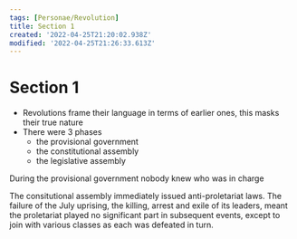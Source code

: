 ```yaml
---
tags: [Personae/Revolution]
title: Section 1
created: '2022-04-25T21:20:02.938Z'
modified: '2022-04-25T21:26:33.613Z'
---
```


# Section 1

- Revolutions frame their language in terms of earlier ones, this masks their true nature
- There were 3 phases
  - the provisional government
  - the constitutional assembly
  - the legislative assembly

During the provisional government nobody knew who was in charge

The consitutional assembly immediately issued anti-proletariat laws. The failure of the July uprising, the killing, arrest and exile of its leaders, meant the proletariat played no significant part in subsequent events, except to join with various classes as each was defeated in turn.
  
